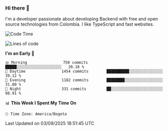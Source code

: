 ### Hi there 👋

I'm a developer passionate about developing Backend with free and open source technologies from Colombia. I like TypeScript and fast websites.

<!--START_SECTION:waka-->
![Code Time](http://img.shields.io/badge/Code%20Time-5%2C875%20hrs%2015%20mins-blue)

![Lines of code](https://img.shields.io/badge/From%20Hello%20World%20I%27ve%20Written-6.2%20million%20lines%20of%20code-blue)

**I'm an Early 🐤** 

```text
🌞 Morning                750 commits         █████░░░░░░░░░░░░░░░░░░░░   20.18 % 
🌆 Daytime                1454 commits        ██████████░░░░░░░░░░░░░░░   39.12 % 
🌃 Evening                1182 commits        ████████░░░░░░░░░░░░░░░░░   31.80 % 
🌙 Night                  331 commits         ██░░░░░░░░░░░░░░░░░░░░░░░   08.91 % 
```


📊 **This Week I Spent My Time On** 

```text
🕑︎ Time Zone: America/Bogota
```


 Last Updated on 03/09/2025 18:51:45 UTC
<!--END_SECTION:waka-->
